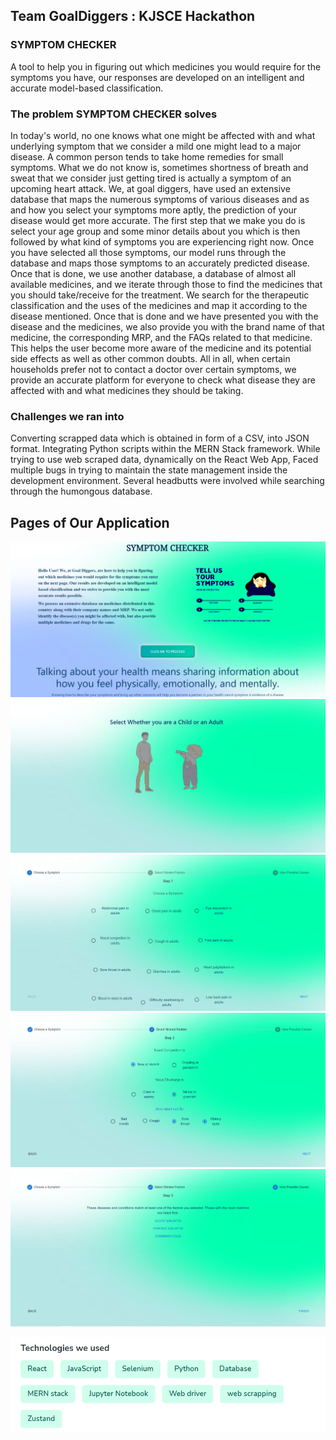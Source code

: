 ## Team GoalDiggers : KJSCE Hackathon

### SYMPTOM CHECKER
A tool to help you in figuring out which medicines you would require for the symptoms you have, our responses are developed on an intelligent and accurate model-based classification.

### The problem SYMPTOM CHECKER solves ###
In today's world, no one knows what one might be affected with and what underlying symptom that we consider a mild one might lead to a major disease. A common person tends to take home remedies for small symptoms. What we do not know is, sometimes shortness of breath and sweat that we consider just getting tired is actually a symptom of an upcoming heart attack. We, at goal diggers, have used an extensive database that maps the numerous symptoms of various diseases and as and how you select your symptoms more aptly, the prediction of your disease would get more accurate. The first step that we make you do is select your age group and some minor details about you which is then followed by what kind of symptoms you are experiencing right now. Once you have selected all those symptoms, our model runs through the database and maps those symptoms to an accurately predicted disease. Once that is done, we use another database, a database of almost all available medicines, and we iterate through those to find the medicines that you should take/receive for the treatment. We search for the therapeutic classification and the uses of the medicines and map it according to the disease mentioned. Once that is done and we have presented you with the disease and the medicines, we also provide you with the brand name of that medicine, the corresponding MRP, and the FAQs related to that medicine. This helps the user become more aware of the medicine and its potential side effects as well as other common doubts. All in all, when certain households prefer not to contact a doctor over certain symptoms, we provide an accurate platform for everyone to check what disease they are affected with and what medicines they should be taking.

### Challenges we ran into ###
Converting scrapped data which is obtained in form of a CSV, into JSON format.
Integrating Python scripts within the MERN Stack framework.
While trying to use web scraped data, dynamically on the React Web App,
Faced multiple bugs in trying to maintain the state management inside the development environment.
Several headbutts were involved while searching through the humongous database.

## Pages of Our Application


![](Images/home.PNG)
![](Images/step1.PNG)
![](Images/AskSymptoms.PNG)
![](Images/AskFactors.PNG)
![](Images/PossibleCauses.PNG)

![](Images/techStack.PNG)
